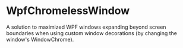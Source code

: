 # WpfChromelessWindow
A solution to maximized WPF windows expanding beyond screen boundaries when using custom window decorations (by changing the window's WindowChrome).
